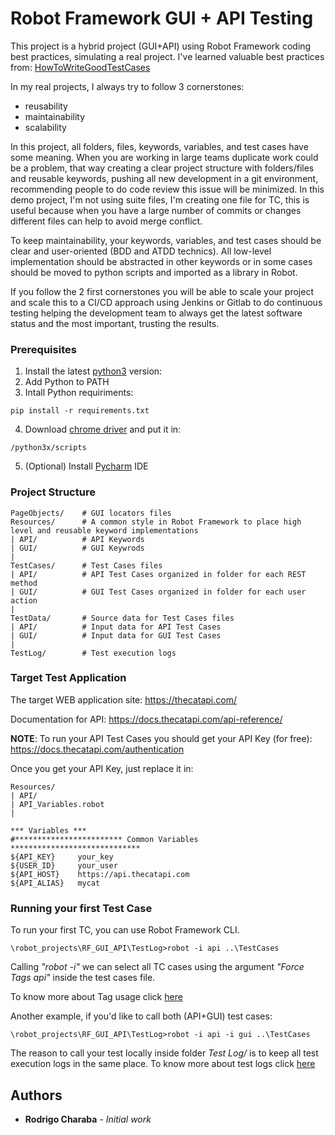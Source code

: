 # Robot Framework GUI + API Testing

This project is a hybrid project (GUI+API) using Robot Framework coding best practices, simulating a real project. I've learned valuable best practices from: [HowToWriteGoodTestCases](https://github.com/robotframework/HowToWriteGoodTestCases/blob/master/HowToWriteGoodTestCases.rst)

In my real projects, I always try to follow 3 cornerstones:

- reusability
- maintainability
- scalability

In this project, all folders, files, keywords, variables, and test cases have some meaning.
When you are working in large teams duplicate work could be a problem, that way creating a clear project structure with folders/files and reusable keywords, pushing all new development in a git environment, recommending people to do code review this issue will be minimized. In this demo project, I'm not using suite files, I'm creating one file for TC, this is useful because when you have a large number of commits or changes different files can help to avoid merge conflict.

To keep maintainability, your keywords, variables, and test cases should be clear and user-oriented (BDD and ATDD technics). All low-level implementation should be abstracted in other keywords or in some cases should be moved to python scripts and imported as a library in Robot.

If you follow the 2 first cornerstones you will be able to scale your project and scale this to a CI/CD approach using Jenkins or Gitlab to do continuous testing helping the development team to always get the latest software status and the most important, trusting the results.

### Prerequisites

1. Install the latest [python3](https://www.python.org/downloads/windows/) version:
2. Add Python to PATH
3. Intall Python requiriments:
```
pip install -r requirements.txt
```
4. Download [chrome driver](https://chromedriver.chromium.org/downloads) and put it in: 
```
/python3x/scripts
```
5. (Optional) Install [Pycharm](https://www.jetbrains.com/pt-br/pycharm/download/#section=windows) IDE

### Project Structure
```
PageObjects/    # GUI locators files
Resources/      # A common style in Robot Framework to place high level and reusable keyword implementations
| API/          # API Keywords
| GUI/          # GUI Keywrods
|
TestCases/      # Test Cases files
| API/          # API Test Cases organized in folder for each REST method
| GUI/          # GUI Test Cases organized in folder for each user action
|
TestData/       # Source data for Test Cases files
| API/          # Input data for API Test Cases
| GUI/          # Input data for GUI Test Cases
|
TestLog/        # Test execution logs
```
### Target Test Application

The target WEB application site: https://thecatapi.com/

Documentation for API: https://docs.thecatapi.com/api-reference/

**NOTE**: To run your API Test Cases you should get your API Key (for free): https://docs.thecatapi.com/authentication 

Once you get your API Key, just replace it in:
```
Resources/      
| API/
| API_Variables.robot
|
```
```
*** Variables ***
#************************ Common Variables *****************************
${API_KEY}     your_key
${USER_ID}     your_user
${API_HOST}    https://api.thecatapi.com
${API_ALIAS}   mycat
```

### Running your first Test Case
To run your first TC, you can use Robot Framework CLI.
```
\robot_projects\RF_GUI_API\TestLog>robot -i api ..\TestCases
```
Calling *"robot -i"* we can select all TC cases using the argument *"Force Tags    api"* inside the test cases file.

To know more about Tag usage click [here](https://robotframework.org/robotframework/latest/RobotFrameworkUserGuide.html#tagging-test-cases)

Another example, if you'd like to call both (API+GUI) test cases:
```
\robot_projects\RF_GUI_API\TestLog>robot -i api -i gui ..\TestCases
```
The reason to call your test locally inside folder *Test Log/* is to keep all test execution logs in the same place. To know more about test logs click [here](https://robotframework.org/robotframework/latest/RobotFrameworkUserGuide.html#output-directory)

## Authors

* **Rodrigo Charaba** - *Initial work* 
